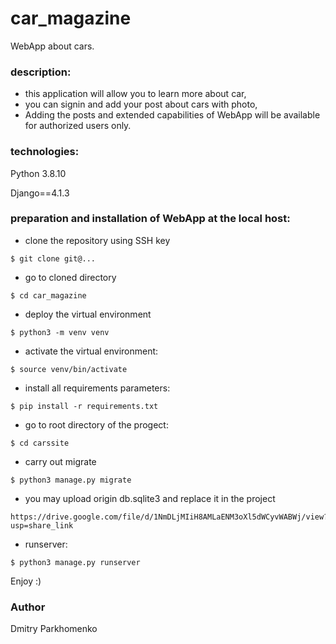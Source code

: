# car_magazine
WebApp about cars.

### description: 
- this application will allow you to learn more about car,
- you can signin and add your post about cars with photo,
- Adding the posts and extended capabilities of WebApp will be available for authorized users only.
### technologies:

Python  3.8.10

Django==4.1.3

### preparation and installation of WebApp at the local host:

- clone the repository using SSH key

```
$ git clone git@...

```
- go to cloned directory 

```
$ cd car_magazine

```
- deploy the virtual environment

```
$ python3 -m venv venv

```
- activate the virtual environment:

```
$ source venv/bin/activate

```
- install all requirements parameters:

```
$ pip install -r requirements.txt

```
- go to root directory of the progect: 

```
$ cd carssite 

```
- carry out migrate

```
$ python3 manage.py migrate

```
- you may upload origin db.sqlite3 and replace it in the project

```
https://drive.google.com/file/d/1NmDLjMIiH8AMLaENM3oXl5dWCyvWABWj/view?usp=share_link

```
- runserver: 

```
$ python3 manage.py runserver

```
Enjoy :)

### Author
Dmitry Parkhomenko 